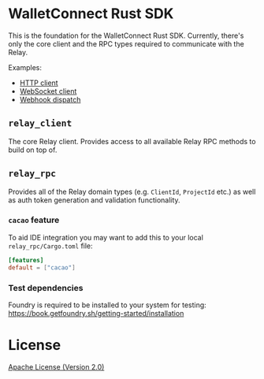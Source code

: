 # WalletConnect Rust SDK

This is the foundation for the WalletConnect Rust SDK. Currently, there's only the core client and the RPC types required to communicate with the Relay.

Examples:
- [HTTP client](examples/http_client.rs)
- [WebSocket client](examples/websocket_client.rs)
- [Webhook dispatch](examples/webhook.rs)

## `relay_client`

The core Relay client. Provides access to all available Relay RPC methods to build on top of.

## `relay_rpc`

Provides all of the Relay domain types (e.g. `ClientId`, `ProjectId` etc.) as well as auth token generation and validation functionality.

### `cacao` feature

To aid IDE integration you may want to add this to your local `relay_rpc/Cargo.toml` file:

```toml
[features]
default = ["cacao"]
```

### Test dependencies

Foundry is required to be installed to your system for testing: <https://book.getfoundry.sh/getting-started/installation>

# License

[Apache License (Version 2.0)](LICENSE)

